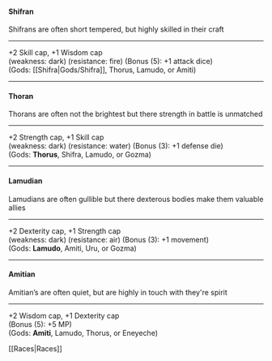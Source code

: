 #### **Shifran**  
Shifrans are often short tempered, but highly skilled in their craft  
 
---

+2 Skill cap, +1 Wisdom cap  
(weakness: dark) (resistance: fire) (Bonus (5): +1 attack dice)  
(Gods: [[Shifra|Gods/Shifra]], Thorus, Lamudo, or Amiti)
		
---

#### **Thoran**  
Thorans are often not the brightest but there strength in battle is unmatched  

---

+2 Strength cap, +1 Skill cap  
(weakness: dark) (resistance: water) (Bonus (3): +1 defense die)  
(Gods: __Thorus__, Shifra, Lamudo, or Gozma)  

---

#### **Lamudian**  
Lamudians are often gullible but there dexterous bodies make them valuable allies 

---

+2 Dexterity cap, +1 Strength cap  
(weakness: dark) (resistance: air) (Bonus (3): +1 movement)  
(Gods: __Lamudo__, Amiti, Uru, or Gozma)  

---

#### **Amitian**  
Amitian’s are often quiet, but are highly in touch with they're spirit   

---

+2 Wisdom cap, +1 Dexterity cap  
(Bonus (5): +5 MP)  
(Gods: __Amiti__, Lamudo, Thorus, or Eneyeche)  

[[Races|Races]]